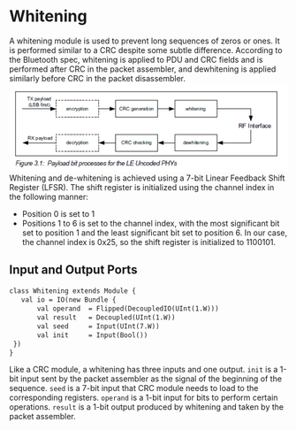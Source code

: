 ﻿# Whitening
A whitening module is used to prevent long sequences of zeros or ones. It is performed similar to a CRC despite some subtle difference. According to the Bluetooth spec, whitening is applied to PDU and CRC fields and is performed after CRC in the packet assembler, and dewhitening is applied similarly before CRC in the packet disassembler.
![whitening](image/whitening.png)
Whitening and de-whitening is achieved using a 7-bit Linear Feedback Shift Register (LFSR). The shift register is initialized using the channel index in the following manner:
* Position 0 is set to 1
* Positions 1 to 6 is set to the channel index, with the most significant bit set to position 1 and the least significant bit set to position 6. In our case, the channel index is 0x25, so the shift register is initialized to 1100101.
 
 ## Input and Output Ports
 ```
 class Whitening extends Module {
    val io = IO(new Bundle {
        val operand  = Flipped(DecoupledIO(UInt(1.W)))
        val result   = Decoupled(UInt(1.W))
        val seed     = Input(UInt(7.W))
        val init     = Input(Bool())       
  })
}
 ```
 Like a CRC module, a whitening has three inputs and one output. `init` is a 1-bit input sent by the packet assembler as the signal of the beginning of the sequence. `seed` is a 7-bit input that CRC module needs to load to the corresponding registers. `operand` is a 1-bit input for bits to perform certain operations. `result` is a 1-bit output produced by whitening and taken by the packet assembler. 
